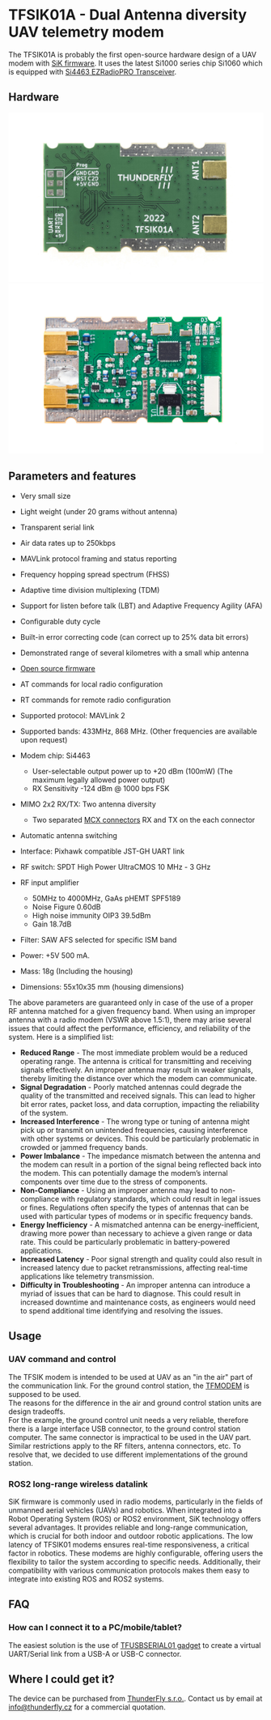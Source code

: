 # TFSIK01A - Dual Antenna diversity UAV telemetry modem

The TFSIK01A is probably the first open-source hardware design of a UAV modem with [SiK firmware](https://github.com/ThunderFly-aerospace/SiK). It uses the latest Si1000 series chip Si1060 which is equipped with [Si4463 EZRadioPRO Transceiver](https://www.silabs.com/documents/public/data-sheets/Si4463-61-60-C.pdf).

## Hardware

![TFSIK01A bottom view](doc/img/TFSIK01_1.jpg)
![TFSIK01A top view](doc/img/TFSIK01_3.jpg) 



## Parameters and features


   * Very small size
   * Light weight (under 20 grams without antenna)
   * Transparent serial link
   * Air data rates up to 250kbps
   * MAVLink protocol framing and status reporting
   * Frequency hopping spread spectrum (FHSS)
   * Adaptive time division multiplexing (TDM)
   * Support for listen before talk (LBT) and Adaptive Frequency Agility (AFA)
   * Configurable duty cycle
   * Built-in error correcting code (can correct up to 25% data bit errors)
   * Demonstrated range of several kilometres with a small whip antenna
   * [Open source firmware]((https://github.com/ThunderFly-aerospace/SiK))
   * AT commands for local radio configuration
   * RT commands for remote radio configuration

  * Supported protocol: MAVLink 2
  * Supported bands: 433MHz, 868 MHz. (Other frequencies are available upon request)
  * Modem chip: Si4463
    * User-selectable output power up to +20 dBm (100mW) (The maximum legally allowed power output)
    * RX Sensitivity -124 dBm @ 1000 bps FSK
  * MIMO 2x2 RX/TX: Two antenna diversity
    * Two separated [MCX connectors](https://en.wikipedia.org/wiki/MCX_connector) RX and TX on the each connector
  * Automatic antenna switching
  * Interface: Pixhawk compatible JST-GH UART link
  * RF switch: SPDT High Power UltraCMOS 10 MHz - 3 GHz
  * RF input amplifier
    * 50MHz to 4000MHz, GaAs pHEMT SPF5189
    * Noise Figure 0.60dB
    * High noise immunity OIP3 39.5dBm
    * Gain 18.7dB
  * Filter: SAW AFS selected for specific ISM band
  * Power: +5V 500 mA.
  * Mass: 18g (Including the housing)
  * Dimensions: 55x10x35 mm (housing dimensions)

The above parameters are guaranteed only in case of the use of a proper RF antenna matched for a given frequency band. When using an improper antenna with a radio modem (VSWR above 1.5:1), there may arise several issues that could affect the performance, efficiency, and reliability of the system. Here is a simplified list: 

  - **Reduced Range** - The most immediate problem would be a reduced operating range. The antenna is critical for transmitting and receiving signals effectively. An improper antenna may result in weaker signals, thereby limiting the distance over which the modem can communicate.
  - **Signal Degradation** - Poorly matched antennas could degrade the quality of the transmitted and received signals. This can lead to higher bit error rates, packet loss, and data corruption, impacting the reliability of the system.
  - **Increased Interference** - The wrong type or tuning of antenna might pick up or transmit on unintended frequencies, causing interference with other systems or devices. This could be particularly problematic in crowded or jammed frequency bands.
  - **Power Imbalance** - The impedance mismatch between the antenna and the modem can result in a portion of the signal being reflected back into the modem. This can potentially damage the modem’s internal components over time due to the stress of components.
  - **Non-Compliance** - Using an improper antenna may lead to non-compliance with regulatory standards, which could result in legal issues or fines. Regulations often specify the types of antennas that can be used with particular types of modems or in specific frequency bands.
  - **Energy Inefficiency** - A mismatched antenna can be energy-inefficient, drawing more power than necessary to achieve a given range or data rate. This could be particularly problematic in battery-powered applications.
  - **Increased Latency** - Poor signal strength and quality could also result in increased latency due to packet retransmissions, affecting real-time applications like telemetry transmission.
  - **Difficulty in Troubleshooting** - An improper antenna can introduce a myriad of issues that can be hard to diagnose. This could result in increased downtime and maintenance costs, as engineers would need to spend additional time identifying and resolving the issues.

## Usage 

### UAV command and control

The TFSIK modem is intended to be used at UAV as an "in the air" part of the communication link. For the ground control station, the [TFMODEM](https://github.com/ThunderFly-aerospace/TFMODEM01) is supposed to be used.  
The reasons for the difference in the air and ground control station units are design tradeoffs.  
For the example, the ground control unit needs a very reliable, therefore there is a large interface USB connector, to the ground control station computer. 
The same connector is impractical to be used in the UAV part. Similar restrictions apply to the RF filters, antenna connectors, etc. To resolve that, we decided to use different implementations of the ground station. 

### ROS2 long-range wireless datalink

SiK firmware is commonly used in radio modems, particularly in the fields of unmanned aerial vehicles (UAVs) and robotics. When integrated into a Robot Operating System (ROS) or ROS2 environment, SiK technology offers several advantages. It provides reliable and long-range communication, which is crucial for both indoor and outdoor robotic applications. The low latency of TFSIK01 modems ensures real-time responsiveness, a critical factor in robotics. These modems are highly configurable, offering users the flexibility to tailor the system according to specific needs. Additionally, their compatibility with various communication protocols makes them easy to integrate into existing ROS and ROS2 systems. 

## FAQ

### How can I connect it to a PC/mobile/tablet? 

The easiest solution is the use of [TFUSBSERIAL01 gadget](https://github.com/ThunderFly-aerospace/TFUSBSERIAL01) to create a virtual UART/Serial link from a USB-A or USB-C connector. 

## Where I could get it?  

The device can be purchased from [ThunderFly s.r.o.](https://www.thunderfly.cz/). Contact us by email at info@thunderfly.cz for a commercial quotation.
